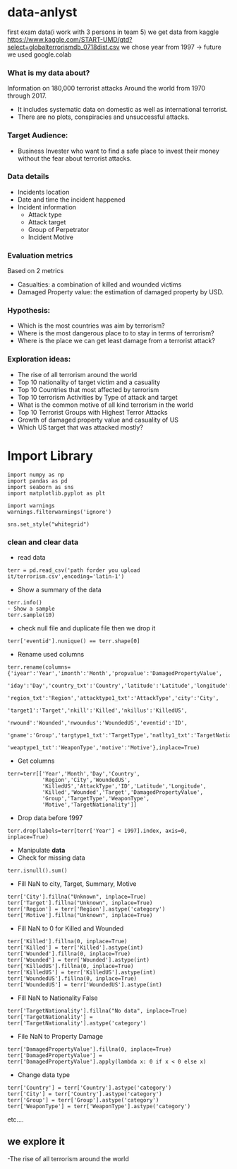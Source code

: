 # data-anlyst
first exam data(i work with 3 persons in team 5)
we get data from kaggle https://www.kaggle.com/START-UMD/gtd?select=globalterrorismdb_0718dist.csv
we chose year from 1997 -> future
we used google.colab
### What is my data about?
Information on 180,000 terrorist attacks
Around the world from 1970 through 2017. 
- It includes systematic data on domestic as well as international terrorist. 
- There are no plots, conspiracies and unsuccessful attacks. 

### Target Audience: 
- Business Invester who want to find a safe place to invest their money without the fear about terrorist attacks.

### Data details
- Incidents location
- Date and time the incident happened
- Incident information
  - Attack type
  - Attack target
  - Group of Perpetrator 
  - Incident Motive

### Evaluation metrics
Based on 2 metrics
- Casualties: a combination of killed and wounded victims
- Damaged Property value: the estimation of damaged property by USD.

### Hypothesis:
- Which is the most countries was aim by terrorism?
- Where is the most dangerous place to to stay in terms of terrorism?
- Where is the place we can get least damage from a terrorist attack?

### Exploration ideas:
- The rise of all terrorism around the world
- Top 10 nationality of target victim and a casuality 
- Top 10 Countries that most affected by terrorism
- Top 10 terrorism Activities by Type of attack and target
- What is the common motive of all kind terrorism in the world
- Top 10 Terrorist Groups with Highest Terror Attacks
- Growth of damaged property value and casuality of US
- Which US target that was attacked mostly?

# Import Library
``` 
import numpy as np
import pandas as pd
import seaborn as sns
import matplotlib.pyplot as plt

import warnings
warnings.filterwarnings('ignore')

sns.set_style("whitegrid")
```
### clean and clear data
- read data 
``` 
terr = pd.read_csv('path forder you upload it/terrorism.csv',encoding='latin-1')
```
- Show a summary of the data
```
terr.info()
- Show a sample
terr.sample(10)
```
- check null file and duplicate file then we drop it

```
terr['eventid'].nunique() == terr.shape[0]
```
- Rename used columns
```
terr.rename(columns={'iyear':'Year','imonth':'Month','propvalue':'DamagedPropertyValue',
                       'iday':'Day','country_txt':'Country','latitude':'Latitude','longitude':'Longitude',
                       'region_txt':'Region','attacktype1_txt':'AttackType','city':'City',
                       'target1':'Target','nkill':'Killed','nkillus':'KilledUS',
                       'nwound':'Wounded','nwoundus':'WoundedUS','eventid':'ID',
                       'gname':'Group','targtype1_txt':'TargetType','natlty1_txt':'TargetNationality',
                       'weaptype1_txt':'WeaponType','motive':'Motive'},inplace=True)
 ```                    
- Get columns
```
terr=terr[['Year','Month','Day','Country',
           'Region','City','WoundedUS',
           'KilledUS','AttackType','ID','Latitude','Longitude',
           'Killed','Wounded','Target','DamagedPropertyValue',
           'Group','TargetType','WeaponType',
           'Motive','TargetNationality']]
 ```
- Drop data before 1997
```
terr.drop(labels=terr[terr['Year'] < 1997].index, axis=0, inplace=True)          
```
- Manipulate **data**
- Check for missing data
```
terr.isnull().sum()
```
- Fill NaN to city, Target, Summary, Motive
```
terr['City'].fillna("Unknown", inplace=True)
terr['Target'].fillna("Unknown", inplace=True)
terr['Region'] = terr['Region'].astype('category')
terr['Motive'].fillna("Unknown", inplace=True)
```
- Fill NaN to 0 for Killed and Wounded
```
terr['Killed'].fillna(0, inplace=True)
terr['Killed'] = terr['Killed'].astype(int) 
terr['Wounded'].fillna(0, inplace=True)
terr['Wounded'] = terr['Wounded'].astype(int) 
terr['KilledUS'].fillna(0, inplace=True)
terr['KilledUS'] = terr['KilledUS'].astype(int)
terr['WoundedUS'].fillna(0, inplace=True)
terr['WoundedUS'] = terr['WoundedUS'].astype(int)
```
- Fill NaN to Nationality False
```
terr['TargetNationality'].fillna("No data", inplace=True)
terr['TargetNationality'] = terr['TargetNationality'].astype('category')
```
- File NaN to Property Damage
```
terr['DamagedPropertyValue'].fillna(0, inplace=True)
terr['DamagedPropertyValue'] = terr['DamagedPropertyValue'].apply(lambda x: 0 if x < 0 else x)
```
- Change data type
```
terr['Country'] = terr['Country'].astype('category')
terr['City'] = terr['Country'].astype('category')
terr['Group'] = terr['Group'].astype('category')
terr['WeaponType'] = terr['WeaponType'].astype('category')
```
etc....

## we explore it
-The rise of all terrorism around the world
